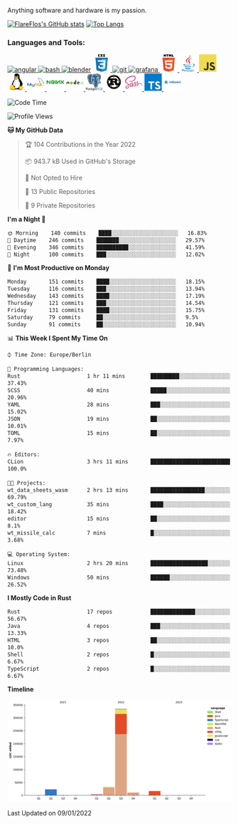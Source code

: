 Anything software and hardware is my passion.

[![FlareFlos's GitHub stats](https://github-readme-stats.vercel.app/api?username=FlareFlo&show_icons=true&theme=github_dark)](https://github.com/FlareFlo/github-readme-stats)
[![Top Langs](https://github-readme-stats.vercel.app/api/top-langs/?username=FlareFlo&langs_count=10&layout=compact&theme=github_dark)](https://github.com/FlareFlo/github-readme-stats)

<h3 align="left">Languages and Tools:</h3>
<div align="left"> 
    <a href="https://angular.io" target="_blank" rel="noreferrer"><img src="https://angular.io/assets/images/logos/angular/angular.svg" alt="angular" width="40" height="40"/> </a> 
    <a href="https://www.gnu.org/software/bash/" target="_blank" rel="noreferrer"> <img src="https://www.vectorlogo.zone/logos/gnu_bash/gnu_bash-icon.svg" alt="bash" width="40" height="40"/> </a> 
    <a href="https://www.blender.org/" target="_blank" rel="noreferrer"> <img src="https://download.blender.org/branding/community/blender_community_badge_white.svg" alt="blender" width="40" height="40"/></a> 
    <a href="https://www.w3schools.com/css/" target="_blank" rel="noreferrer"> <img src="https://raw.githubusercontent.com/devicons/devicon/master/icons/css3/css3-original-wordmark.svg" alt="css3" width="40" height="40"/> </a> 
    <a href="https://git-scm.com/" target="_blank" rel="noreferrer"> <img src="https://www.vectorlogo.zone/logos/git-scm/git-scm-icon.svg" alt="git" width="40" height="40"/> </a> 
    <a href="https://grafana.com" target="_blank" rel="noreferrer"> <img src="https://www.vectorlogo.zone/logos/grafana/grafana-icon.svg" alt="grafana" width="40" height="40"/> </a> 
    <a href="https://www.w3.org/html/" target="_blank" rel="noreferrer"> <img src="https://raw.githubusercontent.com/devicons/devicon/master/icons/html5/html5-original-wordmark.svg" alt="html5" width="40" height="40"/> </a> 
    <a href="https://www.java.com" target="_blank" rel="noreferrer"> <img src="https://raw.githubusercontent.com/devicons/devicon/master/icons/java/java-original.svg" alt="java" width="40" height="40"/> </a> 
    <a href="https://developer.mozilla.org/en-US/docs/Web/JavaScript" target="_blank" rel="noreferrer"> <img src="https://raw.githubusercontent.com/devicons/devicon/master/icons/javascript/javascript-original.svg" alt="javascript" width="40" height="40"/> </a> 
    <a href="https://www.linux.org/" target="_blank" rel="noreferrer"> <img src="https://raw.githubusercontent.com/devicons/devicon/master/icons/linux/linux-original.svg" alt="linux" width="40" height="40"/> </a> 
    <a href="https://www.mysql.com/" target="_blank" rel="noreferrer"> <img src="https://raw.githubusercontent.com/devicons/devicon/master/icons/mysql/mysql-original-wordmark.svg" alt="mysql" width="40" height="40"/> </a> 
    <a href="https://www.nginx.com" target="_blank" rel="noreferrer"> <img src="https://raw.githubusercontent.com/devicons/devicon/master/icons/nginx/nginx-original.svg" alt="nginx" width="40" height="40"/> </a> 
    <a href="https://nodejs.org" target="_blank" rel="noreferrer"> <img src="https://raw.githubusercontent.com/devicons/devicon/master/icons/nodejs/nodejs-original-wordmark.svg" alt="nodejs" width="40" height="40"/> </a> 
    <a href="https://www.postgresql.org" target="_blank" rel="noreferrer"> <img src="https://raw.githubusercontent.com/devicons/devicon/master/icons/postgresql/postgresql-original-wordmark.svg" alt="postgresql" width="40" height="40"/> </a> 
    <a href="https://www.rust-lang.org" target="_blank" rel="noreferrer"> <img src="https://raw.githubusercontent.com/devicons/devicon/master/icons/rust/rust-plain.svg" alt="rust" width="40" height="40"/> </a> 
    <a href="https://sass-lang.com" target="_blank" rel="noreferrer"> <img src="https://raw.githubusercontent.com/devicons/devicon/master/icons/sass/sass-original.svg" alt="sass" width="40" height="40"/> </a> 
    <a href="https://www.typescriptlang.org/" target="_blank" rel="noreferrer"> <img src="https://raw.githubusercontent.com/devicons/devicon/master/icons/typescript/typescript-original.svg" alt="typescript" width="40" height="40"/> </a> 
    <a href="https://webpack.js.org" target="_blank" rel="noreferrer"> <img src="https://raw.githubusercontent.com/devicons/devicon/d00d0969292a6569d45b06d3f350f463a0107b0d/icons/webpack/webpack-original-wordmark.svg" alt="webpack" width="40" height="40"/> </a> 
</div>

<!--START_SECTION:waka-->
![Code Time](http://img.shields.io/badge/Code%20Time-7%20hrs%2036%20mins-blue)

![Profile Views](http://img.shields.io/badge/Profile%20Views-0-blue)

**🐱 My GitHub Data** 

> 🏆 104 Contributions in the Year 2022
 > 
> 📦 943.7 kB Used in GitHub's Storage 
 > 
> 🚫 Not Opted to Hire
 > 
> 📜 13 Public Repositories 
 > 
> 🔑 9 Private Repositories  
 > 
**I'm a Night 🦉** 

```text
🌞 Morning    140 commits    ████░░░░░░░░░░░░░░░░░░░░░   16.83% 
🌆 Daytime    246 commits    ███████░░░░░░░░░░░░░░░░░░   29.57% 
🌃 Evening    346 commits    ██████████░░░░░░░░░░░░░░░   41.59% 
🌙 Night      100 commits    ███░░░░░░░░░░░░░░░░░░░░░░   12.02%

```
📅 **I'm Most Productive on Monday** 

```text
Monday       151 commits    ████░░░░░░░░░░░░░░░░░░░░░   18.15% 
Tuesday      116 commits    ███░░░░░░░░░░░░░░░░░░░░░░   13.94% 
Wednesday    143 commits    ████░░░░░░░░░░░░░░░░░░░░░   17.19% 
Thursday     121 commits    ███░░░░░░░░░░░░░░░░░░░░░░   14.54% 
Friday       131 commits    ████░░░░░░░░░░░░░░░░░░░░░   15.75% 
Saturday     79 commits     ██░░░░░░░░░░░░░░░░░░░░░░░   9.5% 
Sunday       91 commits     ██░░░░░░░░░░░░░░░░░░░░░░░   10.94%

```


📊 **This Week I Spent My Time On** 

```text
⌚︎ Time Zone: Europe/Berlin

💬 Programming Languages: 
Rust                     1 hr 11 mins        █████████░░░░░░░░░░░░░░░░   37.43% 
SCSS                     40 mins             █████░░░░░░░░░░░░░░░░░░░░   20.96% 
YAML                     28 mins             ███░░░░░░░░░░░░░░░░░░░░░░   15.02% 
JSON                     19 mins             ██░░░░░░░░░░░░░░░░░░░░░░░   10.01% 
TOML                     15 mins             ██░░░░░░░░░░░░░░░░░░░░░░░   7.97%

🔥 Editors: 
CLion                    3 hrs 11 mins       █████████████████████████   100.0%

🐱‍💻 Projects: 
wt_data_sheets_wasm      2 hrs 13 mins       █████████████████░░░░░░░░   69.79% 
wt_custom_lang           35 mins             ████░░░░░░░░░░░░░░░░░░░░░   18.42% 
editor                   15 mins             ██░░░░░░░░░░░░░░░░░░░░░░░   8.1% 
wt_missile_calc          7 mins              █░░░░░░░░░░░░░░░░░░░░░░░░   3.68%

💻 Operating System: 
Linux                    2 hrs 20 mins       ██████████████████░░░░░░░   73.48% 
Windows                  50 mins             ██████░░░░░░░░░░░░░░░░░░░   26.52%

```

**I Mostly Code in Rust** 

```text
Rust                     17 repos            ██████████████░░░░░░░░░░░   56.67% 
Java                     4 repos             ███░░░░░░░░░░░░░░░░░░░░░░   13.33% 
HTML                     3 repos             ██░░░░░░░░░░░░░░░░░░░░░░░   10.0% 
Shell                    2 repos             █░░░░░░░░░░░░░░░░░░░░░░░░   6.67% 
TypeScript               2 repos             █░░░░░░░░░░░░░░░░░░░░░░░░   6.67%

```


**Timeline**

![Chart not found](https://raw.githubusercontent.com/FlareFlo/FlareFlo/main/charts/bar_graph.png) 


 Last Updated on 09/01/2022
<!--END_SECTION:waka-->